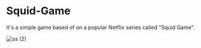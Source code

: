 # Squid-Game
It's a simple game based of on a popular Netflix series called "Squid Game".

![ss (2)](https://user-images.githubusercontent.com/63945720/142136905-c4969253-6ac2-4dd9-8d90-629101fc4c32.png)
